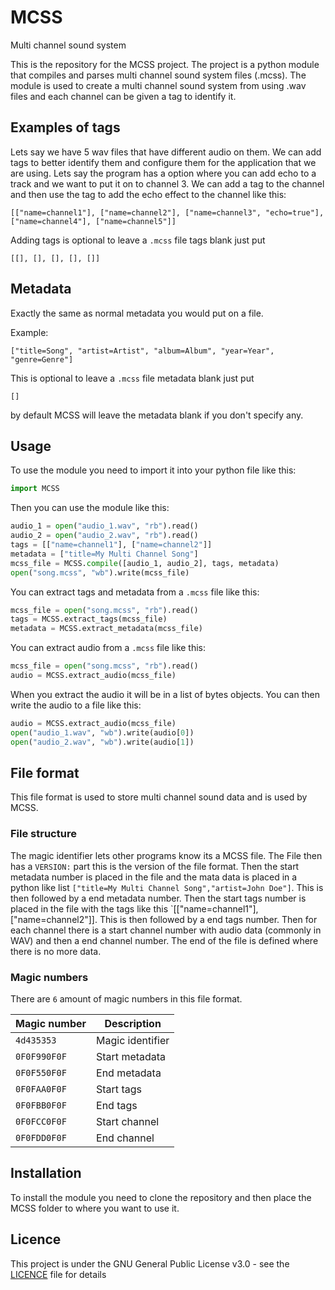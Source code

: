 # MCSS

Multi channel sound system

This is the repository for the MCSS project. The project is a python module that compiles and parses multi channel sound system files (.mcss). The module is used to create a multi channel sound system from using .wav files and each channel can be given a tag to identify it.

## Examples of tags

Lets say we have 5 wav files that have different audio on them. We can add tags to better identify them and configure them for the application that we are using. Lets say the program has a option where you can add echo to a track and we want to put it on to channel 3. We can add a tag to the channel and then use the tag to add the echo effect to the channel like this:

```
[["name=channel1"], ["name=channel2"], ["name=channel3", "echo=true"], ["name=channel4"], ["name=channel5"]]
```

Adding tags is optional to leave a `.mcss` file tags blank just put 

```
[[], [], [], [], []]
```

## Metadata

Exactly the same as normal metadata you would put on a file.

Example:

```
["title=Song", "artist=Artist", "album=Album", "year=Year", "genre=Genre"]
```

This is optional to leave a `.mcss` file metadata blank just put 

```
[]
```

by default MCSS will leave the metadata blank if you don't specify any.

## Usage

To use the module you need to import it into your python file like this:

```python
import MCSS
```

Then you can use the module like this:

```python
audio_1 = open("audio_1.wav", "rb").read()
audio_2 = open("audio_2.wav", "rb").read()
tags = [["name=channel1"], ["name=channel2"]]
metadata = ["title=My Multi Channel Song"]
mcss_file = MCSS.compile([audio_1, audio_2], tags, metadata)
open("song.mcss", "wb").write(mcss_file)
```

You can extract tags and metadata from a `.mcss` file like this:

```python
mcss_file = open("song.mcss", "rb").read()
tags = MCSS.extract_tags(mcss_file)
metadata = MCSS.extract_metadata(mcss_file)
```

You can extract audio from a `.mcss` file like this:

```python
mcss_file = open("song.mcss", "rb").read()
audio = MCSS.extract_audio(mcss_file)
```

When you extract the audio it will be in a list of bytes objects. You can then write the audio to a file like this:

```python
audio = MCSS.extract_audio(mcss_file)
open("audio_1.wav", "wb").write(audio[0])
open("audio_2.wav", "wb").write(audio[1])
```

## File format

This file format is used to store multi channel sound data and is used by MCSS.

### File structure

The magic identifier lets other programs know its a MCSS file. The File then has a `VERSION:` part this is the version of the file format. Then the start metadata number is placed in the file and the mata data is placed in a python like list `["title=My Multi Channel Song","artist=John Doe"]`. This is then followed by a end metadata number. Then the start tags number is placed in the file with the tags like this `[["name=channel1"], ["name=channel2"]]. This is then followed by a end tags number. Then for each channel there is a start channel number with audio data (commonly in WAV) and then a end channel number. The end of the file is defined where there is no more data.

### Magic numbers

There are `6` amount of magic numbers in this file format.

| Magic number             | Description             |
| ------------------------ | ----------------------- |
| `4d435353`               | Magic identifier        |
| `0F0F990F0F`             | Start metadata          |
| `0F0F550F0F`             | End metadata            |
| `0F0FAA0F0F`             | Start tags              |
| `0F0FBB0F0F`             | End tags                |
| `0F0FCC0F0F`             | Start channel           |
| `0F0FDD0F0F`             | End channel             |

## Installation

To install the module you need to clone the repository and then place the MCSS folder to where you want to use it.

## Licence

This project is under the GNU General Public License v3.0 - see the [LICENCE](LICENCE) file for details
